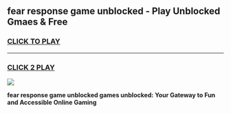 
## fear response game unblocked - Play Unblocked Gmaes & Free
<h3>
<a href="https://news.freeplayer.one?title=fear_response_game_unblocked&ref=23F">CLICK TO PLAY</a></h3>
<hr>

<h3>
<a href="https://news.freeplayer.one?title=fear_response_game_unblocked&ref=23F">CLICK 2 PLAY</a>
  
</h3>

<a href="https://news.freeplayer.one?title=fear_response_game_unblocked&ref=23F/"><img src="https://clearcache.store/games.png"></a>


**fear response game unblocked games unblocked: Your Gateway to Fun and Accessible Online Gaming**
